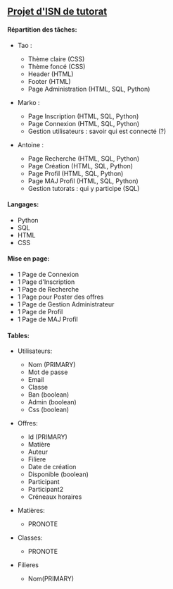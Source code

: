 ## [Projet d'ISN de tutorat](http://info.blaisepascal.fr/blabla-tutorat)

#### Répartition des tâches:
 - Tao :
      - Thème claire (CSS)
      - Thème foncé (CSS)
      - Header (HTML)
      - Footer (HTML)
      - Page Administration (HTML, SQL, Python)
      
 - Marko : 
      - Page Inscription (HTML, SQL, Python)
      - Page Connexion (HTML, SQL, Python)
      - Gestion utilisateurs : savoir qui est connecté (?)
      
 - Antoine : 
      - Page Recherche (HTML, SQL, Python)
      - Page Création (HTML, SQL, Python)
      - Page Profil (HTML, SQL, Python)
      - Page MAJ Profil (HTML, SQL, Python)
      - Gestion tutorats : qui y participe (SQL)


#### Langages:
- Python
- SQL
- HTML
- CSS


#### Mise en page:
- 1 Page de Connexion
- 1 Page d'Inscription
- 1 Page de Recherche
- 1 Page pour Poster des offres
- 1 Page de Gestion Administrateur
- 1 Page de Profil
- 1 Page de MAJ Profil
    
    
#### Tables:
- Utilisateurs:
    - Nom (PRIMARY)
    - Mot de passe
    - Email
    - Classe
    - Ban (boolean)
    - Admin (boolean)
    - Css (boolean)

- Offres:
    - Id (PRIMARY)
    - Matière
    - Auteur
    - Filiere
    - Date de création
    - Disponible (boolean)
    - Participant
    - Participant2
    - Créneaux horaires

- Matières:
    - PRONOTE

- Classes:
    - PRONOTE
    
- Filieres
    - Nom(PRIMARY)

